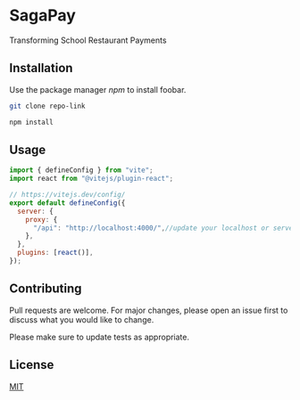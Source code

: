 # SagaPay

Transforming School Restaurant Payments

## Installation

Use the package manager *npm* to install foobar.
```bash
git clone repo-link
```
```bash
npm install
```

## Usage

```javascript
import { defineConfig } from "vite";
import react from "@vitejs/plugin-react";

// https://vitejs.dev/config/
export default defineConfig({
  server: {
    proxy: {
      "/api": "http://localhost:4000/",//update your localhost or server
    },
  },
  plugins: [react()],
});

```

## Contributing

Pull requests are welcome. For major changes, please open an issue first
to discuss what you would like to change.

Please make sure to update tests as appropriate.

## License

[MIT](https://choosealicense.com/licenses/mit/)
